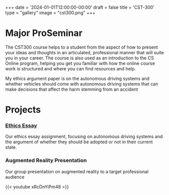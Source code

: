 +++
date = '2024-01-01T12:00:00-00:00'
draft = false
title = 'CST-300'
type = "gallery"
image = "cst300.png"
+++
# Major ProSeminar
The CST300 course helps to a student from the aspect of how to present your ideas and thoughts in an articulated, professional manner that will suite you in your career.  The course is also used as an introduction to the CS Online program, helping you get you familiar with how the online course work is structured and where you can find resources and help.

My ethics argument paper is on the autonomous driving systems and whether vehicles should come with autonomous driving systems that can
make decisions that affect the harm stemming from an accident

# Projects

### [Ethics Essay](/chell/files/stanford_essay.pdf)
Our ethics essay assignment, focusing on autonomous driving systems and the argument of whether they should be adopted or not in their current state.

### Augmented Reality Presentation
Our group presentation on augmented reality to a target professional audience 

{{< youtube xRcDnYiPm48 >}}​
